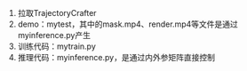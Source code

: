 1. 拉取TrajectoryCrafter
2. demo：mytest，其中的mask.mp4、render.mp4等文件是通过myinference.py产生
3. 训练代码：mytrain.py
4. 推理代码：myinference.py，是通过内外参矩阵直接控制
